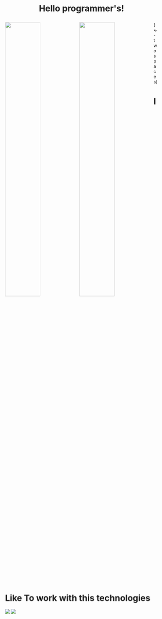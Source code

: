 # <p align="center">Hello programmer's!</p>

<img align='left' width='48%' src='https://github-readme-stats.vercel.app/api?username=0rakib0&show_icons=true&theme=radical'/>
<img align='left' width='48%' src='https://github-readme-stats.vercel.app/api/top-langs/?username=0rakib0&layout=compact'/>
(<-- two spaces)

#
#  **I Like To work with this technologies**


<img align='left'  src='https://img.shields.io/badge/react-%2320232a.svg?style=for-the-badge&logo=react&logoColor=%2361DAFB'/> 

<img align='left'  src='https://img.shields.io/badge/Visual%20Studio%20Code-0078d7.svg?style=for-the-badge&logo=visual-studio-code&logoColor=white'/>

 


